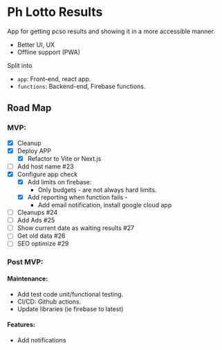 # Ph Lotto Results

App for getting pcso results and showing it in a more accessible manner.

- Better UI, UX
- Offline support (PWA)

Split into

- `app`: Front-end, react app.
- `functions`: Backend-end, Firebase functions.

## Road Map

### MVP:

- [x] Cleanup
- [x] Deploy APP
  - [x] Refactor to Vite or Next.js
- [ ] Add host name #23
- [x] Configure app check
  - [x] Add limits on firebase:
    - Only budgets - are not always hard limits.
  - [x] Add reporting when function fails -
    - Add email notification, install google cloud app
- [ ] Cleanups #24
- [ ] Add Ads #25
- [ ] Show current date as waiting results #27
- [ ] Get old data #26
- [ ] SEO optimize #29

### Post MVP:

#### Maintenance:

- Add test code unit/functional testing.
- CI/CD: Github actions.
- Update libraries (ie firebase to latest)

#### Features:

- Add notifications
